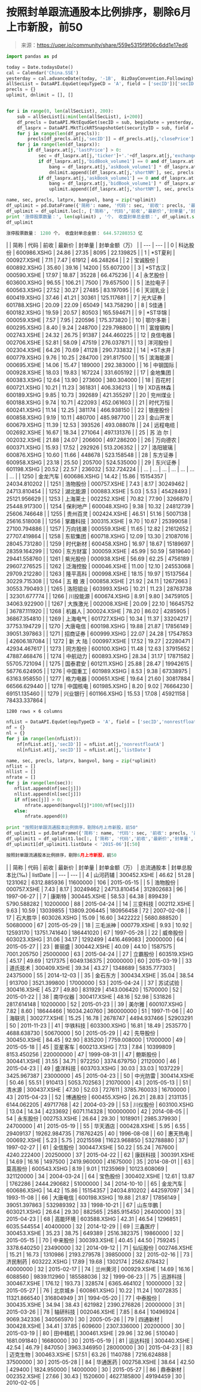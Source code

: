 

# 按照封单跟流通股本比例排序，剔除6月上市新股，前50

> 来源：https://uqer.io/community/share/559e5315f9f06c6dd1e17ed6

```py
import pandas as pd

today = Date.todaysDate()
cal = Calendar('China.SSE')
yesterday = cal.advanceDate(today, '-1B',  BizDayConvention.Following).strftime('%Y%m%d')
allSecList = DataAPI.EquGet(equTypeCD = 'A', field = ['secID'])['secID'].tolist()
precls = {}
uplimit, dnlimit = [], []


for i in range(0, len(allSecList), 200):
    sub = allSecList[i:min(len(allSecList), i+200)]
    df_precls = DataAPI.MktEqudGet(secID = sub, beginDate = yesterday, endDate = yesterday, field = 'secID,closePrice')
    df_lasprx = DataAPI.MktTickRTSnapshotGet(securityID = sub, field = 'shortNM,lastPrice,bidBook,askBook')
    for j in range(len(df_precls)):
        precls[df_precls.at[j,'secID']] = df_precls.at[j,'closePrice']
    for j in range(len(df_lasprx)):
        if df_lasprx.at[j,'lastPrice'] > 0:
            sec = df_lasprx.at[j,'ticker']+'.'+df_lasprx.at[j,'exchangeCD']
            if df_lasprx.at[j,'bidBook_volume1'] == 0 and df_lasprx.at[j,'askBook_volume1'] > 0:
                bang = df_lasprx.at[j,'askBook_volume1'] * df_lasprx.at[j,'askBook_price1']
                dnlimit.append([df_lasprx.at[j,'shortNM'], sec, precls[sec], df_lasprx.at[j,'lastPrice'],df_lasprx.at[j,'askBook_volume1'], bang/10000])
            if df_lasprx.at[j,'askBook_volume1'] == 0 and df_lasprx.at[j,'bidBook_volume1'] > 0:
                bang = df_lasprx.at[j,'bidBook_volume1'] * df_lasprx.at[j,'bidBook_price1']
                uplimit.append([df_lasprx.at[j,'shortNM'], sec, precls[sec], df_lasprx.at[j,'lastPrice'],df_lasprx.at[j,'bidBook_volume1'], bang/10000])
```

```py
name, sec, precls, latprx, bangvol, bang = zip(*uplimit)
df_uplimit = pd.DataFrame({'简称': name, '代码': sec, '前收': precls, '最新价': latprx,'封单量': bangvol, '封单金额（万）': bang}).sort(columns='封单金额（万）').reset_index()
df_uplimit = df_uplimit.loc[:, ['简称', '代码','前收','最新价','封单量','封单金额（万）']]
print '涨停股票数量：', len(uplimit) , '个， 收盘封单总金额：', df_uplimit.sum()['封单金额（万）']/10000 , '亿'
df_uplimit

涨停股票数量： 1280 个， 收盘封单总金额： 644.57280353 亿
```


| | 简称 | 代码 | 前收 | 最新价 | 封单量 | 封单金额（万） |
| --- | --- |
| 0    |   科达股份 |  600986.XSHG |  24.86 |   27.35 |      8095 |     22.139825 |
| 1    |  *ST夏利 |  000927.XSHE |   7.11 |    7.47 |     61912 |     46.248264 |
| 2    |   宝诚股份 |  600892.XSHG |  35.60 |   39.16 |     14200 |     55.607200 |
| 3    |  *ST古汉 |  000590.XSHE |  17.97 |   18.87 |     35228 |     66.475236 |
| 4    |   永艺股份 |  603600.XSHG |  96.55 |  106.21 |      7500 |     79.657500 |
| 5    |   法拉电子 |  600563.XSHG |  27.52 |   30.27 |     27485 |     83.197095 |
| 6    |   天润乳业 |  600419.XSHG |  37.46 |   41.21 |     30361 |    125.117681 |
| 7    |   光大证券 |  601788.XSHG |  20.09 |   22.09 |     65049 |    143.758290 |
| 8    |    S佳通 |  600182.XSHG |  19.59 |   20.57 |     80503 |    165.594671 |
| 9    |  *ST华锦 |  000059.XSHE |   7.57 |    7.95 |    220596 |    175.373820 |
| 10   |   鄂尔多斯 |  600295.XSHG |   8.40 |    9.24 |    248700 |    229.798800 |
| 11   |   富煌钢构 |  002743.XSHE |  24.32 |   26.75 |     91387 |    244.460225 |
| 12   |   良信电器 |  002706.XSHE |  52.81 |   58.09 |     47519 |    276.037871 |
| 13   |   洋河股份 |  002304.XSHE |  64.26 |   70.69 |     41128 |    290.733832 |
| 14   |  *ST水井 |  600779.XSHG |   9.76 |   10.25 |    284700 |    291.817500 |
| 15   |   滨海能源 |  000695.XSHE |  14.06 |   15.47 |    189000 |    292.383000 |
| 16   |   中钢国际 |  000928.XSHE |  18.03 |   19.83 |    167224 |    331.605192 |
| 17   |   金地集团 |  600383.XSHG |  12.64 |   13.90 |    273600 |    380.304000 |
| 18   |    百花村 |  600721.XSHG |  10.21 |   11.23 |    361831 |    406.336213 |
| 19   |  XD吉林森 |  600189.XSHG |   9.85 |   10.73 |    392689 |    421.355297 |
| 20   |   兖州煤业 |  600188.XSHG |   9.74 |   10.71 |    422093 |    452.061603 |
| 21   |   时代万恒 |  600241.XSHG |  11.14 |   12.25 |    381174 |    466.938150 |
| 22   |   银座股份 |  600858.XSHG |   9.19 |   10.11 |    480700 |    485.987700 |
| 23   |   金山开发 |  600679.XSHG |  11.39 |   12.53 |    393526 |    493.088078 |
| 24   |   远程电缆 |  002692.XSHE |  16.67 |   18.34 |    271064 |    497.131376 |
| 25   |  苏 泊 尔 |  002032.XSHE |  21.88 |   24.07 |    206600 |    497.286200 |
| 26   |   万向德农 |  600371.XSHG |  15.93 |   17.52 |    292926 |    513.206352 |
| 27   |   洛阳玻璃 |  600876.XSHG |  10.60 |   11.66 |    448678 |    523.158548 |
| 28   |   东方证券 |  600958.XSHG |  23.18 |   25.50 |    205700 |    524.535000 |
| 29   |   东兴证券 |  601198.XSHG |  20.52 |   22.57 |    236032 |    532.724224 |
| ... | ... | ... | ... | ... | ... | ... |
| 1250 |   金龙汽车 |  600686.XSHG |  14.42 |   15.86 |  15154357 |  24034.810202 |
| 1251 |   浩物股份 |  000757.XSHE |   7.43 |    8.17 |  30249462 |  24713.810454 |
| 1252 |   湖北能源 |  000883.XSHE |   5.03 |    5.53 |  45428493 |  25121.956629 |
| 1253 |   上海莱士 |  002252.XSHE |  70.82 |   77.90 |   3266870 |  25448.917300 |
| 1254 |   保利地产 |  600048.XSHG |   9.38 |   10.32 |  24812739 |  25606.746648 |
| 1255 |   贵州百灵 |  002424.XSHE |  46.51 |   51.16 |   5007138 |  25616.518008 |
| 1256 |   掌趣科技 |  300315.XSHE |   9.70 |   10.67 |  25399058 |  27100.794886 |
| 1257 |   万向钱潮 |  000559.XSHE |  11.65 |   12.82 |  21612652 |  27707.419864 |
| 1258 |   东软集团 |  600718.XSHG |  12.09 |   13.30 |  21087016 |  28045.731280 |
| 1259 |   时代新材 |  600458.XSHG |  16.97 |   18.67 |  15189697 |  28359.164299 |
| 1260 |   东方财富 |  300059.XSHE |  45.99 |   50.59 |   5819640 |  29441.558760 |
| 1261 |   紫光股份 |  000938.XSHE |  56.69 |   62.25 |   4756189 |  29607.276525 |
| 1262 |   泛海控股 |  000046.XSHE |  11.00 |   12.10 |  24553068 |  29709.212280 |
| 1263 |   隆平高科 |  000998.XSHE |  18.15 |   19.97 |  15137564 |  30229.715308 |
| 1264 |  五 粮 液 |  000858.XSHE |  21.92 |   24.11 |  12672663 |  30553.790493 |
| 1265 |   洛阳钼业 |  603993.XSHG |  10.21 |   11.23 |  28763738 |  32301.677774 |
| 1266 |   川投能源 |  600674.XSHG |   8.91 |    9.80 |  34759105 |  34063.922900 |
| 1267 |   大族激光 |  002008.XSHE |  20.09 |   22.10 |  16645752 |  36787.111920 |
| 1268 |    机器人 |  300024.XSHE |  78.20 |   86.02 |   4285905 |  36867.354810 |
| 1269 |   上海电气 |  601727.XSHG |  10.34 |   11.37 |  33204217 |  37753.194729 |
| 1270 |   大唐电信 |  600198.XSHG |  19.88 |   21.87 |  17856149 |  39051.397863 |
| 1271 |   招商证券 |  600999.XSHG |  22.07 |   24.28 |  17547853 |  42606.187084 |
| 1272 |  新 大 陆 |  000997.XSHE |  17.52 |   19.27 |  22280471 |  42934.467617 |
| 1273 |   同方股份 |  600100.XSHG |  11.48 |   12.63 |  37915652 |  47887.468476 |
| 1274 |   中航动力 |  600893.XSHG |  28.34 |   31.17 |  17871582 |  55705.721094 |
| 1275 |   国泰君安 |  601211.XSHG |  25.88 |   28.47 |  19942615 |  56776.624905 |
| 1276 |   中国重工 |  601989.XSHG |   8.53 |    9.38 |  67338975 |  63163.958550 |
| 1277 |   格力电器 |  000651.XSHE |  19.64 |   21.60 |  30817884 |  66566.629440 |
| 1278 |   中国核电 |  601985.XSHG |   8.20 |    9.02 |  76664230 |  69151.135460 |
| 1279 |   兴业银行 |  601166.XSHG |  15.53 |   17.08 |  45921158 |  78433.337864 |

```
1280 rows × 6 columns
```

```py
nfList = DataAPI.EquGet(equTypeCD = 'A', field = ['secID','nonrestfloatA','listDate'])
nf = {}
nl = {}
for j in range(len(nfList)):
    nf[nfList.at[j,'secID']] = nfList.at[j,'nonrestfloatA']
    nl[nfList.at[j,'secID']] = nfList.at[j,'listDate']
```

```py
name, sec, precls, latprx, bangvol, bang = zip(*uplimit)
nflist = []
nllist = []
nfrate = []
for j in range(len(sec)):
   nflist.append(nf[sec[j]])
   nllist.append(nl[sec[j]])
   if nf[sec[j]] > 0:
       nfrate.append(bangvol[j]*1000/nf[sec[j]])
   else:
       nfrate.append(0)
   
print "按照封单跟流通股本比例排序，剔除6月上市新股，前50"
df_uplimit1 = pd.DataFrame({'简称': name, '代码': sec, '前收': precls, '最新价': latprx,'封单量': bangvol, '封单金额（万）': bang, '总流通股本': tuple(nflist), '封单总股本比(‰)': tuple(nfrate),'listDate': tuple(nllist)}).sort(columns='封单总股本比(‰)',ascending=False).reset_index()
df_uplimit1 = df_uplimit1.loc[:, ['简称', '代码','前收','最新价','封单量','封单金额（万）','总流通股本','封单总股本比(‰)','listDate']]
df_uplimit1[df_uplimit1.listDate < '2015-06'][:50]

按照封单跟流通股本比例排序，剔除6月上市新股，前50
```


| | 简称 | 代码 | 前收 | 最新价 | 封单量 | 封单金额（万） | 总流通股本 | 封单总股本比(‰) | listDate |
| --- | --- |
| 4  |  山河药辅 |  300452.XSHE |   46.62 |   51.28 |   1231062 |   6312.885936 |   11600000 |  106 |  2015-05-15 |
| 5  |  浩物股份 |  000757.XSHE |    7.43 |    8.17 |  30249462 |  24713.810454 |  312802683 |   96 |  1997-06-27 |
| 7  |   康斯特 |  300445.XSHE |   58.53 |   64.38 |    899439 |   5790.588282 |   10200000 |   88 |  2015-04-24 |
| 14 |  三变科技 |  002112.XSHE |    9.63 |   10.59 |  13039855 |  13809.206445 |  180956458 |   72 |  2007-02-08 |
| 17 |  石大胜华 |  603026.XSHG |   15.09 |   16.60 |   3422222 |   5680.888520 |   50680000 |   67 |  2015-05-29 |
| 18 |  三毛派神 |  000779.XSHE |    9.93 |   10.92 |  12593170 |  13751.741640 |  186441020 |   67 |  1997-05-28 |
| 22 |  威帝股份 |  603023.XSHG |   31.06 |   34.17 |   1292499 |   4416.469083 |   20000000 |   64 |  2015-05-27 |
| 23 |   普丽盛 |  300442.XSHE |   40.09 |   44.10 |   1587575 |   7001.205750 |   25000000 |   63 |  2015-04-24 |
| 27 |  立霸股份 |  603519.XSHG |   45.17 |   49.69 |   1217375 |   6049.136375 |   20000000 |   60 |  2015-03-19 |
| 33 |  道氏技术 |  300409.XSHE |   39.34 |   43.27 |   1348689 |   5835.777303 |   24375000 |   55 |  2014-12-03 |
| 35 |  金石东方 |  300434.XSHE |   35.04 |   38.54 |    913700 |   3521.399800 |   17000000 |   53 |  2015-04-24 |
| 37 |  苏试试验 |  300416.XSHE |   45.27 |   49.80 |    831929 |   4143.006420 |   15700000 |   52 |  2015-01-22 |
| 38 |  南华仪器 |  300417.XSHE |   48.16 |   52.98 |    531826 |   2817.614148 |   10200000 |   52 |  2015-01-23 |
| 39 |   美尔雅 |  600107.XSHG |    7.82 |    8.60 |  18644466 |  16034.240760 |  360000000 |   51 |  1997-11-06 |
| 40 |   海联讯 |  300277.XSHE |   15.25 |   16.78 |   2678747 |   4494.937466 |   52903291 |   50 |  2011-11-23 |
| 41 |  华铁科技 |  603300.XSHG |   16.81 |   18.49 |   2535770 |   4688.638730 |   50670000 |   50 |  2015-05-29 |
| 42 |  先导股份 |  300450.XSHE |   84.45 |   92.90 |    835200 |   7759.008000 |   17000000 |   49 |  2015-05-18 |
| 45 |  亚星客车 |  600213.XSHG |    7.13 |    7.84 |  10399809 |   8153.450256 |  220000000 |   47 |  1999-08-31 |
| 47 |  鲍斯股份 |  300441.XSHE |   31.55 |   34.71 |    972250 |   3374.679750 |   21120000 |   46 |  2015-04-23 |
| 49 |  盛洋科技 |  603703.XSHG |   30.03 |   33.03 |   1037229 |   3425.967387 |   23000000 |   45 |  2015-04-23 |
| 50 |  中光防雷 |  300414.XSHE |   50.46 |   55.51 |    910413 |   5053.702563 |   21070000 |   43 |  2015-05-13 |
| 51 |   清水源 |  300437.XSHE |   47.30 |   52.03 |    727611 |   3785.760033 |   16700000 |   43 |  2015-04-23 |
| 52 |  博通股份 |  600455.XSHG |   26.21 |   28.83 |   2131135 |   6144.062205 |   49717768 |   42 |  2004-03-29 |
| 53 |  川仪股份 |  603100.XSHG |   13.04 |   14.34 |   4233692 |   6071.114328 |  100000000 |   42 |  2014-08-05 |
| 54 |  永东股份 |  002753.XSHE |   26.64 |   29.30 |   1018901 |   2985.379930 |   24700000 |   41 |  2015-05-19 |
| 55 |  华天酒店 |  000428.XSHE |    5.95 |    6.55 |  29409137 |  19262.984735 |  718762425 |   40 |  1996-08-08 |
| 60 |  惠天热电 |  000692.XSHE |    5.23 |    5.75 |  20215598 |  11623.968850 |  532788880 |   37 |  1997-02-27 |
| 61 |  全信股份 |  300447.XSHE |   50.22 |   55.24 |    767600 |   4240.222400 |   20250000 |   37 |  2015-04-22 |
| 62 |  康跃科技 |  300391.XSHE |   14.69 |   16.16 |   1497500 |   2419.960000 |   41675000 |   35 |  2014-08-01 |
| 63 |  莫高股份 |  600543.XSHG |    8.19 |    9.01 |  11235969 |  10123.608069 |  321120000 |   34 |  2004-03-24 |
| 64 |  宝色股份 |  300402.XSHE |   12.61 |   13.87 |   1762286 |   2444.290682 |   51000000 |   34 |  2014-10-10 |
| 65 |  金龙汽车 |  600686.XSHG |   14.42 |   15.86 |  15154357 |  24034.810202 |  442597097 |   34 |  1993-11-08 |
| 66 |  大唐电信 |  600198.XSHG |   19.88 |   21.87 |  17856149 |  39051.397863 |  532989392 |   33 |  1998-10-21 |
| 67 |  山东华鹏 |  603021.XSHG |   26.64 |   29.30 |    882565 |   2585.915450 |   26400000 |   33 |  2015-04-23 |
| 68 |  高能环境 |  603588.XSHG |   42.31 |   46.54 |   1296851 |   6035.544554 |   40400000 |   32 |  2014-12-29 |
| 69 |  三鑫医疗 |  300453.XSHE |   35.23 |   38.75 |    649389 |   2516.382375 |   19860000 |   32 |  2015-05-15 |
| 70 |  中来股份 |  300393.XSHE |   40.45 |   44.50 |    759245 |   3378.640250 |   23490000 |   32 |  2014-09-12 |
| 71 |  仙坛股份 |  002746.XSHE |   15.21 |   16.73 |   1310986 |   2193.279578 |   39850000 |   32 |  2015-02-16 |
| 73 |  济民制药 |  603222.XSHG |   17.89 |   19.68 |   1302174 |   2562.678432 |   40000000 |   32 |  2015-02-17 |
| 74 |  兰州黄河 |  000929.XSHE |   14.69 |   16.16 |   6088560 |   9839.112960 |  185588036 |   32 |  1999-06-23 |
| 75 |  迅游科技 |  300467.XSHE |  176.12 |  193.73 |    328574 |   6365.464102 |   10000000 |   32 |  2015-05-27 |
| 76 |  北京城乡 |  600861.XSHG |   10.22 |   11.24 |  10072835 |  11321.866540 |  316804949 |   31 |  1994-05-20 |
| 77 |  中泰股份 |  300435.XSHE |   34.94 |   38.43 |    621982 |   2390.276826 |   20000000 |   31 |  2015-03-26 |
| 78 |  轴研科技 |  002046.XSHE |    7.85 |    8.64 |  10496924 |   9069.342336 |  340565970 |   30 |  2005-05-26 |
| 79 |  四通新材 |  300428.XSHE |   34.41 |   37.85 |    609600 |   2307.336000 |   20200000 |   30 |  2015-03-19 |
| 80 |  田中精机 |  300461.XSHE |   29.96 |   32.96 |    510040 |   1681.091840 |   16680000 |   30 |  2015-05-19 |
| 81 |  运达科技 |  300440.XSHE |   42.54 |   46.79 |    847050 |   3963.346950 |   28000000 |   30 |  2015-04-23 |
| 83 |  迈克生物 |  300463.XSHE |   57.51 |   63.26 |   1140788 |   7216.624888 |   37500000 |   30 |  2015-05-28 |
| 84 |  华通医药 |  002758.XSHE |   38.64 |   42.50 |    429400 |   1824.950000 |   14000000 |   30 |  2015-05-27 |
| 86 |  鼎泰新材 |  002352.XSHE |   27.66 |   30.43 |   1520600 |   4627.185800 |   49194459 |   30 |  2010-02-05 |

